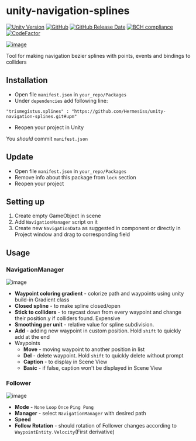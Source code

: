 # unity-navigation-splines

[![Unity Version](https://img.shields.io/badge/Unity-2018.3.6f1-blue.svg)](https://unity3d.com/get-unity/download)
[![GitHub](https://img.shields.io/github/license/hermesiss/unity-navigation-splines.svg)](https://github.com/Hermesiss/unity-navigation-splines/blob/develop/LICENSE)
[![GitHub Release Date](https://img.shields.io/github/release-date/hermesiss/unity-navigation-splines.svg)](https://github.com/Hermesiss/unity-navigation-splines/releases/latest)
[![BCH compliance](https://bettercodehub.com/edge/badge/Hermesiss/unity-navigation-splines?branch=develop)](https://bettercodehub.com/)
[![CodeFactor](https://www.codefactor.io/repository/github/hermesiss/unity-navigation-splines/badge)](https://www.codefactor.io/repository/github/hermesiss/unity-navigation-splines)

[![image](https://user-images.githubusercontent.com/20972731/54977926-3697b700-4fb8-11e9-8ef2-3e6c35010790.png)]()

Tool for making navigation bezier splines with points, events and bindings to colliders

## Installation

- Open file `manifest.json` in `your_repo/Packages`
- Under `dependencies` add following line:

```
"trismegistus.splines" : "https://github.com/Hermesiss/unity-navigation-splines.git#upm"
```

- Reopen your project in Unity

You _should_ commit `manifest.json`
## Update

- Open file `manifest.json` in `your_repo/Packages`
- Remove info about this package from `lock` section
- Reopen your project

## Setting up

1. Create empty GameObject in scene
1. Add `NavigationManager` script on it
1. Create new `NavigationData` as suggested in component or directly in Project window and drag to corresponding field

## Usage

### NavigationManager

![image](https://user-images.githubusercontent.com/20972731/54977968-50d19500-4fb8-11e9-9332-850ae47c7861.png)

- **Waypoint coloring gradient** - colorize path and waypoints using unity build-in Gradient class
- **Closed spline** - to make spline closed/open
- **Stick to colliders** - to raycast down from every waypoint and change their position.y if colliders found. Expensive
- **Smoothing per unit** - relative value for spline subdivision.
- **Add** - adding new waypoint in custom position. Hold `shift` to quickly add at the end
- Waypoints
  - **Move** - moving waypoint to another position in list
  - **Del** - delete waypoint. Hold `shift` to quickly delete without prompt
  - **Caption** - to display in Scene View
  - **Basic** - if false, caption won't be displayed in Scene View

### Follower

![image](https://user-images.githubusercontent.com/20972731/54978050-8b3b3200-4fb8-11e9-98fe-00f91dfa178a.png)

- **Mode** - `None` `Loop` `Once` `Ping Pong`
- **Manager** - select `NavigationManager` with desired path
- **Speed**
- **Follow Rotation** - should rotation of Follower changes according to `WaypointEntity.Velocity`(First derivative)
